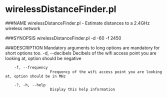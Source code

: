 wirelessDistanceFinder.pl
======================

###NAME
        wirelessDistanceFinder.pl - Estimate distances to a 2.4GHz wireless network

###SYNOPSIS
        wirelessDistanceFinder.pl -d -60 -f 2450

###DESCRIPTION
        Mandatory arguments to long options are mandatory for short options too.
        -d, --decibels
                        Decibels of the wifi access point you are looking at, option should be negative

        -f, --frequency
                        Frequency of the wifi access point you are looking at, option should be in MHz

        -?, -h, --help
                        Display this help information
